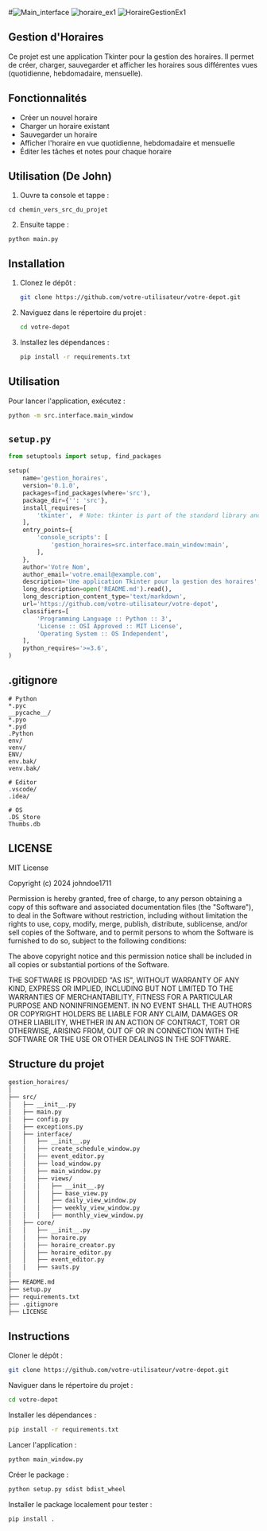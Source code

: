 #![Main_interface](https://github.com/user-attachments/assets/8ce6a707-f517-49fd-8f02-ef0bc37c5902)
![horaire_ex1](https://github.com/user-attachments/assets/3323c9df-f685-4098-b986-7a4c3e1d7b58)
![HoraireGestionEx1](https://github.com/user-attachments/assets/f90f304f-8026-40f1-88af-7f3c081e62a9)


## Gestion d'Horaires

Ce projet est une application Tkinter pour la gestion des horaires. Il permet de créer, charger, sauvegarder et afficher les horaires sous différentes vues (quotidienne, hebdomadaire, mensuelle).

## Fonctionnalités

- Créer un nouvel horaire
- Charger un horaire existant
- Sauvegarder un horaire
- Afficher l'horaire en vue quotidienne, hebdomadaire et mensuelle
- Éditer les tâches et notes pour chaque horaire

## Utilisation (De John)
1. Ouvre ta console et tappe : 
```
cd chemin_vers_src_du_projet
```


2. Ensuite tappe :
```
python main.py
```

## Installation

1. Clonez le dépôt :

    ```bash
    git clone https://github.com/votre-utilisateur/votre-depot.git
    ```

2. Naviguez dans le répertoire du projet :

    ```bash
    cd votre-depot
    ```

3. Installez les dépendances :

    ```bash
    pip install -r requirements.txt
    ```

## Utilisation

Pour lancer l'application, exécutez :

```bash
python -m src.interface.main_window
```

## `setup.py`

```python
from setuptools import setup, find_packages

setup(
    name='gestion_horaires',
    version='0.1.0',
    packages=find_packages(where='src'),
    package_dir={'': 'src'},
    install_requires=[
        'tkinter',  # Note: tkinter is part of the standard library and may not need to be installed separately
    ],
    entry_points={
        'console_scripts': [
            'gestion_horaires=src.interface.main_window:main',
        ],
    },
    author='Votre Nom',
    author_email='votre.email@example.com',
    description='Une application Tkinter pour la gestion des horaires',
    long_description=open('README.md').read(),
    long_description_content_type='text/markdown',
    url='https://github.com/votre-utilisateur/votre-depot',
    classifiers=[
        'Programming Language :: Python :: 3',
        'License :: OSI Approved :: MIT License',
        'Operating System :: OS Independent',
    ],
    python_requires='>=3.6',
)
```

## .gitignore

```gitignore
# Python
*.pyc
__pycache__/
*.pyo
*.pyd
.Python
env/
venv/
ENV/
env.bak/
venv.bak/

# Editor
.vscode/
.idea/

# OS
.DS_Store
Thumbs.db
```

## LICENSE

MIT License

Copyright (c) 2024 johndoe1711

Permission is hereby granted, free of charge, to any person obtaining a copy
of this software and associated documentation files (the "Software"), to deal
in the Software without restriction, including without limitation the rights
to use, copy, modify, merge, publish, distribute, sublicense, and/or sell
copies of the Software, and to permit persons to whom the Software is
furnished to do so, subject to the following conditions:

The above copyright notice and this permission notice shall be included in all
copies or substantial portions of the Software.

THE SOFTWARE IS PROVIDED "AS IS", WITHOUT WARRANTY OF ANY KIND, EXPRESS OR
IMPLIED, INCLUDING BUT NOT LIMITED TO THE WARRANTIES OF MERCHANTABILITY,
FITNESS FOR A PARTICULAR PURPOSE AND NONINFRINGEMENT. IN NO EVENT SHALL THE
AUTHORS OR COPYRIGHT HOLDERS BE LIABLE FOR ANY CLAIM, DAMAGES OR OTHER
LIABILITY, WHETHER IN AN ACTION OF CONTRACT, TORT OR OTHERWISE, ARISING FROM,
OUT OF OR IN CONNECTION WITH THE SOFTWARE OR THE USE OR OTHER DEALINGS IN THE
SOFTWARE.


## Structure du projet

```markdown
gestion_horaires/
│
├── src/
│   ├── __init__.py
│   ├── main.py
│   ├── config.py
│   ├── exceptions.py
│   ├── interface/
│   │   ├── __init__.py
│   │   ├── create_schedule_window.py
│   │   ├── event_editor.py
│   │   ├── load_window.py
│   │   ├── main_window.py
│   │   ├── views/ 
│   │   │   ├── __init__.py
│   │   │   ├── base_view.py
│   │   │   ├── daily_view_window.py
│   │   │   ├── weekly_view_window.py
│   │   │   ├── monthly_view_window.py
│   ├── core/
│   │   ├── __init__.py
│   │   ├── horaire.py
│   │   ├── horaire_creator.py
│   │   ├── horaire_editor.py
│   │   ├── event_editor.py
│   │   ├── sauts.py
│
├── README.md
├── setup.py
├── requirements.txt
├── .gitignore
├── LICENSE
```

## Instructions
Cloner le dépôt :

```bash
git clone https://github.com/votre-utilisateur/votre-depot.git
```

Naviguer dans le répertoire du projet :

```bash
cd votre-depot
```

Installer les dépendances :

```bash
pip install -r requirements.txt
```

Lancer l'application :

```bash
python main_window.py
```

Créer le package :

```bash
python setup.py sdist bdist_wheel
```

Installer le package localement pour tester :

```bash
pip install .
```
